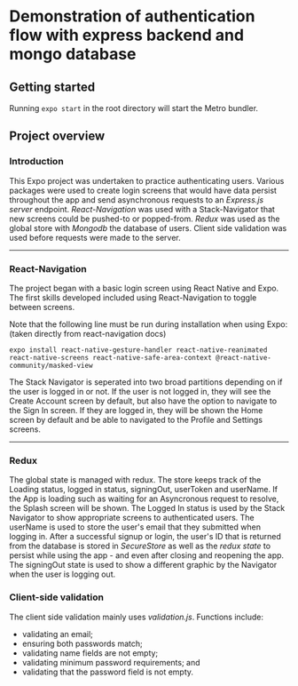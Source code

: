 # Demonstration of authentication flow with express backend and mongo database

## Getting started

Running `expo start` in the root directory will start the Metro bundler.

## Project overview

### Introduction

This Expo project was undertaken to practice authenticating users. Various packages were used to create login screens that would have data persist throughout the app and send asynchronous requests to an _Express.js server_ endpoint. _React-Navigation_ was used with a Stack-Navigator that new screens could be pushed-to or popped-from. _Redux_ was used as the global store with _Mongodb_ the database of users. Client side validation was used before requests were made to the server.

---

### React-Navigation

The project began with a basic login screen using React Native and Expo. The first skills developed included using React-Navigation to toggle between screens.

Note that the following line must be run during installation when using Expo: (taken directly from react-navigation docs)

`expo install react-native-gesture-handler react-native-reanimated react-native-screens react-native-safe-area-context @react-native-community/masked-view`

The Stack Navigator is seperated into two broad partitions depending on if the user is logged in or not. If the user is not logged in, they will see the Create Account screen by default, but also have the option to navigate to the Sign In screen. If they are logged in, they will be shown the Home screen by default and be able to navigated to the Profile and Settings screens.

---

### Redux

The global state is managed with redux. The store keeps track of the Loading status, logged in status, signingOut, userToken and userName. If the App is loading such as waiting for an Asyncronous request to resolve, the Splash screen will be shown. The Logged In status is used by the Stack Navigator to show appropriate screens to authenticated users. The userName is used to store the user's email that they submitted when logging in. After a successful signup or login, the user's ID that is returned from the database is stored in _SecureStore_ as well as the _redux state_ to persist while using the app - and even after closing and reopening the app. The signingOut state is used to show a different graphic by the Navigator when the user is logging out.

### Client-side validation

The client side validation mainly uses _validation.js_. Functions include:

- validating an email;
- ensuring both passwords match;
- validating name fields are not empty;
- validating minimum password requirements; and
- validating that the password field is not empty.
